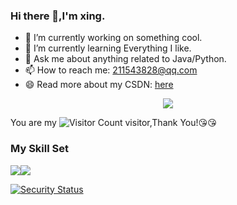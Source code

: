 ### Hi there 👋,I'm xing.

- 🔭 I’m currently working on something cool.
- 🌱 I’m currently learning Everything I like.
- 💬 Ask me about anything related to Java/Python.
- 📫 How to reach me: 211543828@qq.com
- 😄 Read more about my CSDN: [here](https://blog.csdn.net/qq_73340809?spm=1010.2135.3001.5343)

<div align="center"> <img src="https://github-readme-stats.vercel.app/api?username=xing&show_icons=true&theme=tokyonight" /> </div>

You are my ![Visitor Count](https://profile-counter.glitch.me/wisdom-zhe/count.svg) visitor,Thank You!:kissing_heart::kissing_heart:

### My Skill Set

![](https://img.shields.io/badge/Java-ED8B00?style=for-the-badge&logo=openjdk&logoColor=white)![](https://img.shields.io/badge/Python-3776AB?style=for-the-badge&logo=python&logoColor=white)

[![Security Status](https://www.murphysec.com/platform3/v31/badge/1716719127330684928.svg)](https://www.murphysec.com/console/report/1716719126802202624/1716719127330684928)

